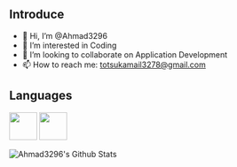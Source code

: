 ## Introduce
- 👋 Hi, I’m @Ahmad3296
- 👀 I’m interested in Coding
- 💞️ I’m looking to collaborate on Application Development
- 📫 How to reach me: totsukamail3278@gmail.com

## Languages

<img src="https://user-images.githubusercontent.com/73148419/114565056-1fa98780-9c9b-11eb-889b-0c7664dad58c.jpg" width="50" height="50"> <img src="https://user-images.githubusercontent.com/73148419/114565663-b0806300-9c9b-11eb-946f-853b042171fb.png" width="50" height="50">


<img align = "left" alt = "Ahmad3296's Github Stats" src = "https://github-readme-stats.vercel.app/api?username=Ahmad3296&show_icons=true&theme=radical" />

<!--<img align = "left" alt = "Ahmad3296's Github Stats" src = "https://github-readme-stats.vercel.app/api/top-langs/?username=Ahmad3296&layout=compact" />-->

<!---
Ahmad3296/Ahmad3296 is a ✨ special ✨ repository because its `README.md` (this file) appears on your GitHub profile.
You can click the Preview link to take a look at your changes.
--->
